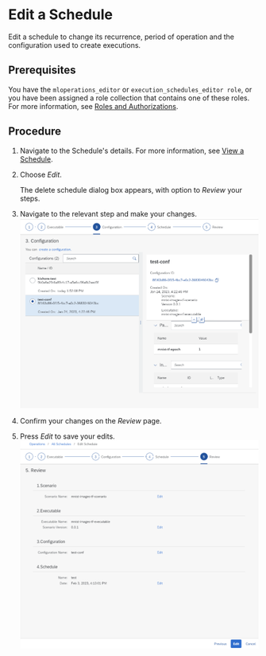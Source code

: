 <!-- loio589aae99f38d45a69fe51c7a9fc6042c -->

# Edit a Schedule

Edit a schedule to change its recurrence, period of operation and the configuration used to create executions.



<a name="loio589aae99f38d45a69fe51c7a9fc6042c__prereq_nv2_wwp_kwb"/>

## Prerequisites

You have the `mloperations_editor` or `execution_schedules_editor role`, or you have been assigned a role collection that contains one of these roles. For more information, see [Roles and Authorizations](roles-and-authorizations-4ef8499.md).



## Procedure

1.  Navigate to the Schedule's details. For more information, see [View a Schedule](view-a-schedule-1857004.md).

2.  Choose *Edit*.

    The delete schedule dialog box appears, with option to *Review* your steps.

3.  Navigate to the relevant step and make your changes. ![](images/Edit_Schedule_Step_2e48e11.png)

4.  Confirm your changes on the *Review* page.

5.  Press *Edit* to save your edits.![](images/Edit_Schedule_Wizard_a6e273b.png)


